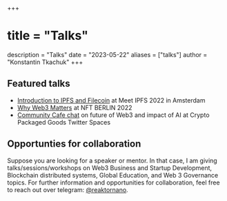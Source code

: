 +++
# title = "Talks"
description = "Talks"
date = "2023-05-22"
aliases = ["talks"]
author = "Konstantin Tkachuk"
+++

## Featured talks

- [Introduction to IPFS and Filecoin](https://youtu.be/_lNL1uU_I58) at Meet IPFS 2022 in Amsterdam
- [Why Web3 Matters](https://youtu.be/ir5Hy2o_bdk) at NFT BERLIN 2022
- [Community Cafe chat](https://twitter.com/CPGCLUB/status/1646529287695253510) on future of Web3 and impact of AI at Crypto Packaged Goods Twitter Spaces 

## Opportunties for collaboration

Suppose you are looking for a speaker or mentor. In that case, I am giving talks/sessions/workshops on Web3 Business and Startup Development, Blockchain distributed systems, Global Education, and Web 3 Governance topics. For further information and opportunities for collaboration, feel free to reach out over telegram: [@reaktornano](https://t.me/reaktornano).